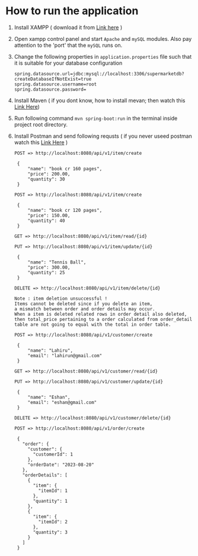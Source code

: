 # How to run the application
1. Install XAMPP ( download it from [Link here](https://www.apachefriends.org) )
2. Open xampp control panel and start `Apache` and `mySQL` modules. Also pay attention to the 'port' that the `mySQL` runs on.
3. Change the following properties in `application.properties` file such that it is suitable for your database configuration

   ```
   spring.datasource.url=jdbc:mysql://localhost:3306/supermarketdb?createDatabaseIfNotExist=true
   spring.datasource.username=root
   spring.datasource.password=
   ```
4. Install Maven ( if you dont know, how to install mevan; then watch this [Link Here](https://youtu.be/WASIyomqarc))
5. Run following command `mvn spring-boot:run` in the terminal inside project root directory.
6. Install Postman and send following requsts ( if you never useed postman watch this [Link Here](https://youtu.be/CLG0ha_a0q8) )
   ```
   POST => http://localhost:8080/api/v1/item/create
   ```
   ```
    {
        "name": "book cr 160 pages",
        "price": 200.00,
        "quantity": 30
    }
   ```
   ```
   POST => http://localhost:8080/api/v1/item/create
   ```
   ```
    {
        "name": "book cr 120 pages",
        "price": 150.00,
        "quantity": 40
    }
   ```
   ```
   GET => http://localhost:8080/api/v1/item/read/{id}
   ```
   ```
   PUT => http://localhost:8080/api/v1/item/update/{id}
   ```
   ``` 
    {
        "name": "Tennis Ball",
        "price": 300.00,
        "quantity": 25
    }
   ```
   ```
   DELETE => http://localhost:8080/api/v1/item/delete/{id}
   ```
   ```
   Note : item deletion unsuccessful ! 
   Items cannot be deleted since if you delete an item,
   a mismatch between order and order details may occur.
   When a item is deleted related rows in order detail also deleted,
   then total_price pertaining to a order calculated from order_detail
   table are not going to equal with the total in order table.
   ```

   ```
   POST => http://localhost:8080/api/v1/customer/create
   ```
   ```
    {
        "name": "Lahiru",
        "email": "lahirun@gmail.com"
    }
   ```
   ``` 
   GET => http://localhost:8080/api/v1/customer/read/{id}
   ```
   ``` 
   PUT => http://localhost:8080/api/v1/customer/update/{id}
   ```
   ```
    {
        "name": "Eshan",
        "email": "eshan@gmail.com"
    }
   ```
   ```
   DELETE => http://localhost:8080/api/v1/customer/delete/{id}
   ```
   ```
   POST => http://localhost:8080/api/v1/order/create
   ```
   ```
    {
      "order": {
        "customer": {
          "customerId": 1
        },
        "orderDate": "2023-08-20"
      },
      "orderDetails": [
        {
          "item": {
            "itemId": 1
          },
          "quantity": 1
        },
        {
          "item": {
            "itemId": 2
          },
          "quantity": 3
        }
      ]
    }
   ```
